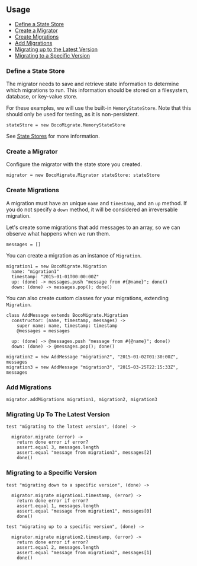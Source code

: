 ## Usage

* [Define a State Store](#define-a-state-store)
* [Create a Migrator](#create-a-migrator)
* [Create Migrations](#create-migrations)
* [Add Migrations](#add-migrations)
* [Migrating up to the Latest Version](#migrating-to-the-latest-version)
* [Migrating to a Specific Version](#migrating-down-to-a-specific-version)

### Define a State Store

The migrator needs to save and retrieve state information to determine which migrations to run.
This information should be stored on a filesystem, database, or key-value store.

For these examples, we will use the built-in `MemoryStateStore`.
Note that this should only be used for testing, as it is non-persistent.

    stateStore = new BocoMigrate.MemoryStateStore

See [State Stores](#state-stores) for more information.

### Create a Migrator

Configure the migrator with the state store you created.

    migrator = new BocoMigrate.Migrator stateStore: stateStore

### Create Migrations

A migration must have an unique `name` and `timestamp`, and an `up` method.
If you do not specify a `down` method, it will be considered an irreversable migration.

Let's create some migrations that add messages to an array, so we can observe what happens
when we run them.

    messages = []


You can create a migration as an instance of `Migration`.

    migration1 = new BocoMigrate.Migration
      name: "migration1"
      timestamp: "2015-01-01T00:00:00Z"
      up: (done) -> messages.push "message from #{@name}"; done()
      down: (done) -> messages.pop(); done()

You can also create custom classes for your migrations, extending `Migration`.

    class AddMessage extends BocoMigrate.Migration
      constructor: (name, timestamp, messages) ->
        super name: name, timestamp: timestamp
        @messages = messages

      up: (done) -> @messages.push "message from #{@name}"; done()
      down: (done) -> @messages.pop(); done()

    migration2 = new AddMessage "migration2", "2015-01-02T01:30:00Z", messages
    migration3 = new AddMessage "migration3", "2015-03-25T22:15:33Z", messages

### Add Migrations

    migrator.addMigrations migration1, migration2, migration3

### Migrating Up To The Latest Version

    test "migrating to the latest version", (done) ->

      migrator.migrate (error) ->
        return done error if error?
        assert.equal 3, messages.length
        assert.equal "message from migration3", messages[2]
        done()

### Migrating to a Specific Version

    test "migrating down to a specific version", (done) ->

      migrator.migrate migration1.timestamp, (error) ->
        return done error if error?
        assert.equal 1, messages.length
        assert.equal "message from migration1", messages[0]
        done()

    test "migrating up to a specific version", (done) ->

      migrator.migrate migration2.timestamp, (error) ->
        return done error if error?
        assert.equal 2, messages.length
        assert.equal "message from migration2", messages[1]
        done()
